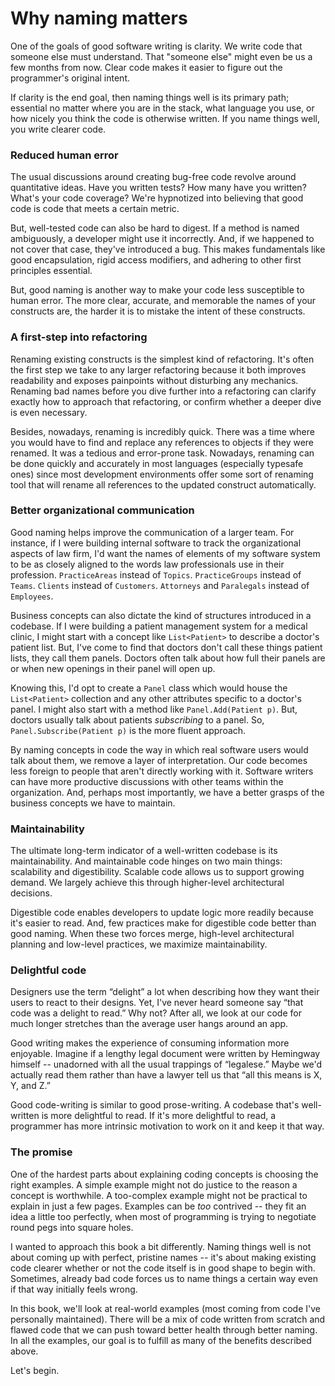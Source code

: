 # Why naming matters

One of the goals of good software writing is clarity. We write code that someone else must understand. That "someone else" might even be us a few months from now. Clear code makes it easier to figure out the programmer's original intent.

If clarity is the end goal, then naming things well is its primary path; essential no matter where you are in the stack, what language you use, or how nicely you think the code is otherwise written. If you name things well, you write clearer code. 

### Reduced human error

The usual discussions around creating bug-free code revolve around quantitative ideas. Have you written tests? How many have you written? What's your code coverage? We're hypnotized into believing that good code is code that meets a certain metric.

But, well-tested code can also be hard to digest. If a method is named ambiguously, a developer might use it incorrectly. And, if we happened to not cover that case, they've introduced a bug. This makes fundamentals like good encapsulation, rigid access modifiers, and adhering to other first principles essential.

But, good naming is another way to make your code less susceptible to human error. The more clear, accurate, and memorable the names of your constructs are, the harder it is to mistake the intent of these constructs.

### A first-step into refactoring

Renaming existing constructs is the simplest kind of refactoring. It's often the first step we take to any larger refactoring because it both improves readability and exposes painpoints without disturbing any mechanics. Renaming bad names before you dive further into a refactoring can clarify exactly how to approach that refactoring, or confirm whether a deeper dive is even necessary.

Besides, nowadays, renaming is incredibly quick. There was a time where you would have to find and replace any references to objects if they were renamed. It was a tedious and error-prone task. Nowadays, renaming can be done quickly and accurately in most languages (especially typesafe ones) since most development environments offer some sort of renaming tool that will rename all references to the updated construct automatically. 

### Better organizational communication

Good naming helps improve the communication of a larger team. For instance, if I were building internal software to track the organizational aspects of law firm, I'd want the names of elements of my software system to be as closely aligned to the words law professionals use in their profession. `PracticeAreas` instead of `Topics`. `PracticeGroups` instead of `Teams`. `Clients` instead of `Customers`. `Attorneys` and `Paralegals` instead of `Employees`.

Business concepts can also dictate the kind of structures introduced in a codebase. If I were building a patient management system for a medical clinic, I might start with a concept like `List<Patient>` to describe a doctor's patient list. But, I've come to find that doctors don't call these things patient lists, they call them panels. Doctors often talk about how full their panels are or when new openings in their panel will open up.

Knowing this, I'd opt to create a `Panel` class which would house the `List<Patient>` collection and any other attributes specific to a doctor's panel. I might also start with a method like `Panel.Add(Patient p)`. But, doctors usually talk about patients _subscribing_ to a panel. So, `Panel.Subscribe(Patient p)` is the more fluent approach.

By naming concepts in code the way in which real software users would talk about them, we remove a layer of interpretation.  Our code becomes less foreign to people that aren't directly working with it. Software writers can have more productive discussions with other teams within the organization. And, perhaps most importantly, we have a better grasps of the business concepts we have to maintain.

### Maintainability

The ultimate long-term indicator of a well-written codebase is its maintainability. And maintainable code hinges on two main things: scalability and digestibility. Scalable code allows us to support growing demand. We largely achieve this through higher-level architectural decisions. 

Digestible code enables developers to update logic more readily because it's easier to read. And, few practices make for digestible code better than good naming. When these two forces merge, high-level architectural planning and low-level practices, we maximize maintainability.

### Delightful code

Designers use the term “delight” a lot when describing how they want their users to react to their designs. Yet, I've never heard someone say “that code was a delight to read.” Why not? After all, we look at our code for much longer stretches than the average user hangs around an app.

Good writing makes the experience of consuming information more enjoyable. Imagine if a lengthy legal document were written by Hemingway himself -- unadorned with all the usual trappings of “legalese.” Maybe we'd actually read them rather than have a lawyer tell us that “all this means is X, Y, and Z.”

Good code-writing is similar to good prose-writing. A codebase that's well-written is more delightful to read. If it's more delightful to read, a programmer has more intrinsic motivation to work on it and keep it that way.

### The promise

One of the hardest parts about explaining coding concepts is choosing the right examples.  A simple example might not do justice to the reason a concept is worthwhile. A too-complex example might not be practical to explain in just a few pages. Examples can be _too_ contrived -- they fit an idea a little too perfectly, when most of programming is trying to negotiate round pegs into square holes.

I wanted to approach this book a bit differently. Naming things well is not about coming up with perfect, pristine names -- it's about making existing code clearer whether or not the code itself is in good shape to begin with. Sometimes, already bad code forces us to name things a certain way even if that way initially feels wrong.  

In this book, we'll look at real-world examples (most coming from code I've personally maintained). There will be a mix of code written from scratch and flawed code that we can push toward better health through better naming. In all the examples, our goal is to fulfill as many of the benefits described above.

Let's begin.
